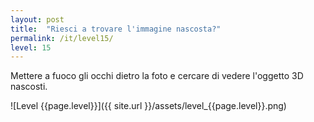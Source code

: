```yaml
---
layout: post
title:  "Riesci a trovare l'immagine nascosta?"
permalink: /it/level15/
level: 15
---
```

Mettere a fuoco gli occhi dietro la foto e cercare di vedere l'oggetto 3D nascosti.

![Level {{page.level}}]({{ site.url }}/assets/level_{{page.level}}.png)